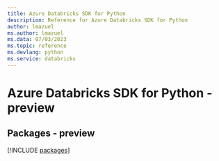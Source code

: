```yaml
---
title: Azure Databricks SDK for Python
description: Reference for Azure Databricks SDK for Python
author: lmazuel
ms.author: lmazuel
ms.data: 07/03/2023
ms.topic: reference
ms.devlang: python
ms.service: databricks
---
```

# Azure Databricks SDK for Python - preview
## Packages - preview
[!INCLUDE [packages](databricks-index.md)]
